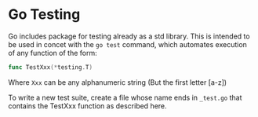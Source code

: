 # Go Testing 

Go includes package for testing already as a std library.
This is intended to be used in concet with the `go test` command,
which automates execution of any function of the form:

```go
func TestXxx(*testing.T)
```

Where `Xxx` can be any alphanumeric string (But the first letter [a-z])

To write a new test suite, create a file whose name ends in `_test.go` 
that contains the TestXxx function as described here.  
